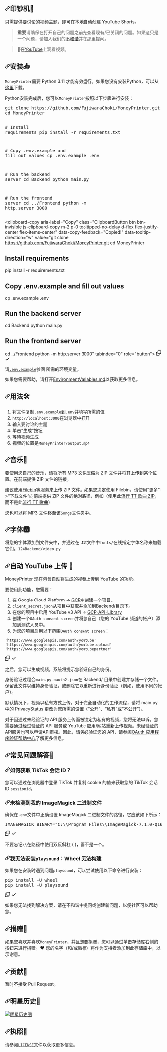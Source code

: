 <div class="Box-sc-g0xbh4-0 bJMeLZ js-snippet-clipboard-copy-unpositioned" data-hpc="true"><article class="markdown-body entry-content container-lg" itemprop="text"><h1 tabindex="-1" dir="auto"><a id="user-content-moneyprinter-" class="anchor" aria-hidden="true" tabindex="-1" href="#moneyprinter-"><svg class="octicon octicon-link" viewBox="0 0 16 16" version="1.1" width="16" height="16" aria-hidden="true"><path d="m7.775 3.275 1.25-1.25a3.5 3.5 0 1 1 4.95 4.95l-2.5 2.5a3.5 3.5 0 0 1-4.95 0 .751.751 0 0 1 .018-1.042.751.751 0 0 1 1.042-.018 1.998 1.998 0 0 0 2.83 0l2.5-2.5a2.002 2.002 0 0 0-2.83-2.83l-1.25 1.25a.751.751 0 0 1-1.042-.018.751.751 0 0 1-.018-1.042Zm-4.69 9.64a1.998 1.998 0 0 0 2.83 0l1.25-1.25a.751.751 0 0 1 1.042.018.751.751 0 0 1 .018 1.042l-1.25 1.25a3.5 3.5 0 1 1-4.95-4.95l2.5-2.5a3.5 3.5 0 0 1 4.95 0 .751.751 0 0 1-.018 1.042.751.751 0 0 1-1.042.018 1.998 1.998 0 0 0-2.83 0l-2.5 2.5a1.998 1.998 0 0 0 0 2.83Z"></path></svg></a><font style="vertical-align: inherit;"><font style="vertical-align: inherit;">印钞机💸</font></font></h1>
<p dir="auto"><font style="vertical-align: inherit;"><font style="vertical-align: inherit;">只需提供要讨论的视频主题，即可在本地自动创建 YouTube Shorts。</font></font></p>
<blockquote>
<p dir="auto"><strong><font style="vertical-align: inherit;"><font style="vertical-align: inherit;">重要</font></font></strong><font style="vertical-align: inherit;"><font style="vertical-align: inherit;">请确保在打开自己的问题之前先查看现有/已关闭的问题。</font><font style="vertical-align: inherit;">如果这只是一个问题，请加入我们的</font></font><a href="https://dsc.gg/fuji-community" rel="nofollow"><font style="vertical-align: inherit;"><font style="vertical-align: inherit;">不和谐</font></font></a><font style="vertical-align: inherit;"><font style="vertical-align: inherit;">并在那里提问。</font></font></p>
</blockquote>
<blockquote>
<p dir="auto"><strong><font style="vertical-align: inherit;"><font style="vertical-align: inherit;">🎥在</font></font></strong><font style="vertical-align: inherit;"></font><a href="https://youtu.be/mkZsaDA2JnA?si=pNne3MnluRVkWQbE" rel="nofollow"><font style="vertical-align: inherit;"><font style="vertical-align: inherit;">YouTube</font></font></a><font style="vertical-align: inherit;"><font style="vertical-align: inherit;">上观看视频</font><font style="vertical-align: inherit;">。</font></font></p>
</blockquote>
<h2 tabindex="-1" dir="auto"><a id="user-content-installation-" class="anchor" aria-hidden="true" tabindex="-1" href="#installation-"><svg class="octicon octicon-link" viewBox="0 0 16 16" version="1.1" width="16" height="16" aria-hidden="true"><path d="m7.775 3.275 1.25-1.25a3.5 3.5 0 1 1 4.95 4.95l-2.5 2.5a3.5 3.5 0 0 1-4.95 0 .751.751 0 0 1 .018-1.042.751.751 0 0 1 1.042-.018 1.998 1.998 0 0 0 2.83 0l2.5-2.5a2.002 2.002 0 0 0-2.83-2.83l-1.25 1.25a.751.751 0 0 1-1.042-.018.751.751 0 0 1-.018-1.042Zm-4.69 9.64a1.998 1.998 0 0 0 2.83 0l1.25-1.25a.751.751 0 0 1 1.042.018.751.751 0 0 1 .018 1.042l-1.25 1.25a3.5 3.5 0 1 1-4.95-4.95l2.5-2.5a3.5 3.5 0 0 1 4.95 0 .751.751 0 0 1-.018 1.042.751.751 0 0 1-1.042.018 1.998 1.998 0 0 0-2.83 0l-2.5 2.5a1.998 1.998 0 0 0 0 2.83Z"></path></svg></a><font style="vertical-align: inherit;"><font style="vertical-align: inherit;">安装📥</font></font></h2>
<p dir="auto"><code>MoneyPrinter</code><font style="vertical-align: inherit;"><font style="vertical-align: inherit;">需要 Python 3.11 才能有效运行。</font><font style="vertical-align: inherit;">如果您没有安装Python，可以从</font></font><a href="https://www.python.org/downloads/" rel="nofollow"><font style="vertical-align: inherit;"><font style="vertical-align: inherit;">这里</font></font></a><font style="vertical-align: inherit;"><font style="vertical-align: inherit;">下载。</font></font></p>
<p dir="auto"><font style="vertical-align: inherit;"><font style="vertical-align: inherit;">Python安装完成后，您可以</font></font><code>MoneyPrinter</code><font style="vertical-align: inherit;"><font style="vertical-align: inherit;">按照以下步骤进行安装：</font></font></p>
<div class="highlight highlight-source-shell notranslate position-relative overflow-auto" dir="auto"><pre>git clone https://github.com/FujiwaraChoki/MoneyPrinter.git
<span class="pl-c1">cd</span> MoneyPrinter

<span class="pl-c"><span class="pl-c">#</span> Install requirements</span>
pip install -r requirements.txt

<span class="pl-c"><span class="pl-c">#</span> Copy .env.example and fill out values</span>
cp .env.example .env

<span class="pl-c"><span class="pl-c">#</span> Run the backend server</span>
<span class="pl-c1">cd</span> Backend
python main.py

<span class="pl-c"><span class="pl-c">#</span> Run the frontend server</span>
<span class="pl-c1">cd</span> ../Frontend
python -m http.server 3000</pre><div class="zeroclipboard-container">
    <clipboard-copy aria-label="Copy" class="ClipboardButton btn btn-invisible js-clipboard-copy m-2 p-0 tooltipped-no-delay d-flex flex-justify-center flex-items-center" data-copy-feedback="Copied!" data-tooltip-direction="w" value="git clone https://github.com/FujiwaraChoki/MoneyPrinter.git
cd MoneyPrinter

# Install requirements
pip install -r requirements.txt

# Copy .env.example and fill out values
cp .env.example .env

# Run the backend server
cd Backend
python main.py

# Run the frontend server
cd ../Frontend
python -m http.server 3000" tabindex="0" role="button">
      <svg aria-hidden="true" height="16" viewBox="0 0 16 16" version="1.1" width="16" data-view-component="true" class="octicon octicon-copy js-clipboard-copy-icon">
    <path d="M0 6.75C0 5.784.784 5 1.75 5h1.5a.75.75 0 0 1 0 1.5h-1.5a.25.25 0 0 0-.25.25v7.5c0 .138.112.25.25.25h7.5a.25.25 0 0 0 .25-.25v-1.5a.75.75 0 0 1 1.5 0v1.5A1.75 1.75 0 0 1 9.25 16h-7.5A1.75 1.75 0 0 1 0 14.25Z"></path><path d="M5 1.75C5 .784 5.784 0 6.75 0h7.5C15.216 0 16 .784 16 1.75v7.5A1.75 1.75 0 0 1 14.25 11h-7.5A1.75 1.75 0 0 1 5 9.25Zm1.75-.25a.25.25 0 0 0-.25.25v7.5c0 .138.112.25.25.25h7.5a.25.25 0 0 0 .25-.25v-7.5a.25.25 0 0 0-.25-.25Z"></path>
</svg>
      <svg aria-hidden="true" height="16" viewBox="0 0 16 16" version="1.1" width="16" data-view-component="true" class="octicon octicon-check js-clipboard-check-icon color-fg-success d-none">
    <path d="M13.78 4.22a.75.75 0 0 1 0 1.06l-7.25 7.25a.75.75 0 0 1-1.06 0L2.22 9.28a.751.751 0 0 1 .018-1.042.751.751 0 0 1 1.042-.018L6 10.94l6.72-6.72a.75.75 0 0 1 1.06 0Z"></path>
</svg>
    </clipboard-copy>
  </div></div>
<p dir="auto"><font style="vertical-align: inherit;"><font style="vertical-align: inherit;">请</font></font><a href="/FujiwaraChoki/MoneyPrinter/blob/main/.env.example"><code>.env.example</code></a><font style="vertical-align: inherit;"><font style="vertical-align: inherit;">参阅 所需的环境变量。</font></font></p>
<p dir="auto"><font style="vertical-align: inherit;"><font style="vertical-align: inherit;">如果您需要帮助，请打开</font></font><a href="/FujiwaraChoki/MoneyPrinter/blob/main/EnvironmentVariables.md"><font style="vertical-align: inherit;"><font style="vertical-align: inherit;">EnvironmentVariables.md</font></font></a><font style="vertical-align: inherit;"><font style="vertical-align: inherit;">以获取更多信息。</font></font></p>
<h2 tabindex="-1" dir="auto"><a id="user-content-usage-️" class="anchor" aria-hidden="true" tabindex="-1" href="#usage-️"><svg class="octicon octicon-link" viewBox="0 0 16 16" version="1.1" width="16" height="16" aria-hidden="true"><path d="m7.775 3.275 1.25-1.25a3.5 3.5 0 1 1 4.95 4.95l-2.5 2.5a3.5 3.5 0 0 1-4.95 0 .751.751 0 0 1 .018-1.042.751.751 0 0 1 1.042-.018 1.998 1.998 0 0 0 2.83 0l2.5-2.5a2.002 2.002 0 0 0-2.83-2.83l-1.25 1.25a.751.751 0 0 1-1.042-.018.751.751 0 0 1-.018-1.042Zm-4.69 9.64a1.998 1.998 0 0 0 2.83 0l1.25-1.25a.751.751 0 0 1 1.042.018.751.751 0 0 1 .018 1.042l-1.25 1.25a3.5 3.5 0 1 1-4.95-4.95l2.5-2.5a3.5 3.5 0 0 1 4.95 0 .751.751 0 0 1-.018 1.042.751.751 0 0 1-1.042.018 1.998 1.998 0 0 0-2.83 0l-2.5 2.5a1.998 1.998 0 0 0 0 2.83Z"></path></svg></a><font style="vertical-align: inherit;"><font style="vertical-align: inherit;">用法🛠️</font></font></h2>
<ol dir="auto">
<li><font style="vertical-align: inherit;"><font style="vertical-align: inherit;">将文件复制</font></font><code>.env.example</code><font style="vertical-align: inherit;"><font style="vertical-align: inherit;">到</font></font><code>.env</code><font style="vertical-align: inherit;"><font style="vertical-align: inherit;">并填写所需的值</font></font></li>
<li><font style="vertical-align: inherit;"></font><code>http://localhost:3000</code><font style="vertical-align: inherit;"><font style="vertical-align: inherit;">在浏览器中</font><font style="vertical-align: inherit;">打开</font></font></li>
<li><font style="vertical-align: inherit;"><font style="vertical-align: inherit;">输入要讨论的主题</font></font></li>
<li><font style="vertical-align: inherit;"><font style="vertical-align: inherit;">单击“生成”按钮</font></font></li>
<li><font style="vertical-align: inherit;"><font style="vertical-align: inherit;">等待视频生成</font></font></li>
<li><font style="vertical-align: inherit;"><font style="vertical-align: inherit;">视频的位置是</font></font><code>MoneyPrinter/output.mp4</code></li>
</ol>
<h2 tabindex="-1" dir="auto"><a id="user-content-music-" class="anchor" aria-hidden="true" tabindex="-1" href="#music-"><svg class="octicon octicon-link" viewBox="0 0 16 16" version="1.1" width="16" height="16" aria-hidden="true"><path d="m7.775 3.275 1.25-1.25a3.5 3.5 0 1 1 4.95 4.95l-2.5 2.5a3.5 3.5 0 0 1-4.95 0 .751.751 0 0 1 .018-1.042.751.751 0 0 1 1.042-.018 1.998 1.998 0 0 0 2.83 0l2.5-2.5a2.002 2.002 0 0 0-2.83-2.83l-1.25 1.25a.751.751 0 0 1-1.042-.018.751.751 0 0 1-.018-1.042Zm-4.69 9.64a1.998 1.998 0 0 0 2.83 0l1.25-1.25a.751.751 0 0 1 1.042.018.751.751 0 0 1 .018 1.042l-1.25 1.25a3.5 3.5 0 1 1-4.95-4.95l2.5-2.5a3.5 3.5 0 0 1 4.95 0 .751.751 0 0 1-.018 1.042.751.751 0 0 1-1.042.018 1.998 1.998 0 0 0-2.83 0l-2.5 2.5a1.998 1.998 0 0 0 0 2.83Z"></path></svg></a><font style="vertical-align: inherit;"><font style="vertical-align: inherit;">音乐🎵</font></font></h2>
<p dir="auto"><font style="vertical-align: inherit;"><font style="vertical-align: inherit;">要使用您自己的音乐，请将所有 MP3 文件压缩为 ZIP 文件并将其上传到某个位置。</font><font style="vertical-align: inherit;">在前端提供 ZIP 文件的链接。</font></font></p>
<p dir="auto"><font style="vertical-align: inherit;"><font style="vertical-align: inherit;">建议使用</font></font><a href="https://filebin.net" rel="nofollow"><font style="vertical-align: inherit;"><font style="vertical-align: inherit;">Filebin</font></font></a><font style="vertical-align: inherit;"><font style="vertical-align: inherit;">等服务来上传 ZIP 文件。</font><font style="vertical-align: inherit;">如果您决定使用 Filebin，请使用“更多”-&gt;“下载文件”向前端提供 ZIP 文件的绝对路径，例如（使用此</font></font><a href="https://filebin.net/klylrens0uk2pnrg/drive-download-20240209T180019Z-001.zip" rel="nofollow"><font style="vertical-align: inherit;"><font style="vertical-align: inherit;">流行 TT 歌曲 ZIP</font></font></a><font style="vertical-align: inherit;"><font style="vertical-align: inherit;">，而不是此</font></font><a href="https://filebin.net/2avx134kdibc4c3q" rel="nofollow"><font style="vertical-align: inherit;"><font style="vertical-align: inherit;">流行 TT 歌曲</font></font></a><font style="vertical-align: inherit;"><font style="vertical-align: inherit;">）</font></font></p>
<p dir="auto"><font style="vertical-align: inherit;"><font style="vertical-align: inherit;">您也可以将 MP3 文件移至该</font></font><code>Songs</code><font style="vertical-align: inherit;"><font style="vertical-align: inherit;">文件夹中。</font></font></p>
<h2 tabindex="-1" dir="auto"><a id="user-content-fonts-🅰" class="anchor" aria-hidden="true" tabindex="-1" href="#fonts-🅰"><svg class="octicon octicon-link" viewBox="0 0 16 16" version="1.1" width="16" height="16" aria-hidden="true"><path d="m7.775 3.275 1.25-1.25a3.5 3.5 0 1 1 4.95 4.95l-2.5 2.5a3.5 3.5 0 0 1-4.95 0 .751.751 0 0 1 .018-1.042.751.751 0 0 1 1.042-.018 1.998 1.998 0 0 0 2.83 0l2.5-2.5a2.002 2.002 0 0 0-2.83-2.83l-1.25 1.25a.751.751 0 0 1-1.042-.018.751.751 0 0 1-.018-1.042Zm-4.69 9.64a1.998 1.998 0 0 0 2.83 0l1.25-1.25a.751.751 0 0 1 1.042.018.751.751 0 0 1 .018 1.042l-1.25 1.25a3.5 3.5 0 1 1-4.95-4.95l2.5-2.5a3.5 3.5 0 0 1 4.95 0 .751.751 0 0 1-.018 1.042.751.751 0 0 1-1.042.018 1.998 1.998 0 0 0-2.83 0l-2.5 2.5a1.998 1.998 0 0 0 0 2.83Z"></path></svg></a><font style="vertical-align: inherit;"><font style="vertical-align: inherit;">字体🅰</font></font></h2>
<p dir="auto"><font style="vertical-align: inherit;"><font style="vertical-align: inherit;">将您的字体添加到文件夹中，并通过在 .txt</font><font style="vertical-align: inherit;">文件中</font></font><code>fonts/</code><font style="vertical-align: inherit;"><font style="vertical-align: inherit;">在线指定字体名称来加载它们</font><font style="vertical-align: inherit;">。</font></font><code>124</code><font style="vertical-align: inherit;"></font><code>Backend/video.py</code><font style="vertical-align: inherit;"></font></p>
<h2 tabindex="-1" dir="auto"><a id="user-content-automatic-youtube-uploading-" class="anchor" aria-hidden="true" tabindex="-1" href="#automatic-youtube-uploading-"><svg class="octicon octicon-link" viewBox="0 0 16 16" version="1.1" width="16" height="16" aria-hidden="true"><path d="m7.775 3.275 1.25-1.25a3.5 3.5 0 1 1 4.95 4.95l-2.5 2.5a3.5 3.5 0 0 1-4.95 0 .751.751 0 0 1 .018-1.042.751.751 0 0 1 1.042-.018 1.998 1.998 0 0 0 2.83 0l2.5-2.5a2.002 2.002 0 0 0-2.83-2.83l-1.25 1.25a.751.751 0 0 1-1.042-.018.751.751 0 0 1-.018-1.042Zm-4.69 9.64a1.998 1.998 0 0 0 2.83 0l1.25-1.25a.751.751 0 0 1 1.042.018.751.751 0 0 1 .018 1.042l-1.25 1.25a3.5 3.5 0 1 1-4.95-4.95l2.5-2.5a3.5 3.5 0 0 1 4.95 0 .751.751 0 0 1-.018 1.042.751.751 0 0 1-1.042.018 1.998 1.998 0 0 0-2.83 0l-2.5 2.5a1.998 1.998 0 0 0 0 2.83Z"></path></svg></a><font style="vertical-align: inherit;"><font style="vertical-align: inherit;">自动 YouTube 上传 🎥</font></font></h2>
<p dir="auto"><font style="vertical-align: inherit;"><font style="vertical-align: inherit;">MoneyPrinter 现在包含自动将生成的视频上传到 YouTube 的功能。</font></font></p>
<p dir="auto"><font style="vertical-align: inherit;"><font style="vertical-align: inherit;">要使用此功能，您需要：</font></font></p>
<ol dir="auto">
<li><font style="vertical-align: inherit;"><font style="vertical-align: inherit;">在 Google Cloud Platform -&gt; </font></font><a href="https://console.cloud.google.com/" rel="nofollow"><font style="vertical-align: inherit;"><font style="vertical-align: inherit;">GCP</font></font></a><font style="vertical-align: inherit;"><font style="vertical-align: inherit;">中创建一个项目。</font></font></li>
<li><font style="vertical-align: inherit;"></font><code>client_secret.json</code><font style="vertical-align: inherit;"><font style="vertical-align: inherit;">从项目中</font><font style="vertical-align: inherit;">获取并添加到Backend/目录下。</font></font></li>
<li><font style="vertical-align: inherit;"><font style="vertical-align: inherit;">在您的项目中启用 YouTube v3 API -&gt; </font></font><a href="https://console.cloud.google.com/apis/library/youtube.googleapis.com" rel="nofollow"><font style="vertical-align: inherit;"><font style="vertical-align: inherit;">GCP-API-Library</font></font></a></li>
<li><font style="vertical-align: inherit;"><font style="vertical-align: inherit;">创建一个</font></font><code>OAuth consent screen</code><font style="vertical-align: inherit;"><font style="vertical-align: inherit;">并将您自己（您的 YouTube 频道的帐户）添加到测试人员中。</font></font></li>
<li><font style="vertical-align: inherit;"><font style="vertical-align: inherit;">为您的项目启用以下范围</font></font><code>OAuth consent screen</code><font style="vertical-align: inherit;"><font style="vertical-align: inherit;">：</font></font></li>
</ol>
<div class="snippet-clipboard-content notranslate position-relative overflow-auto"><pre class="notranslate"><code>'https://www.googleapis.com/auth/youtube'
'https://www.googleapis.com/auth/youtube.upload'
'https://www.googleapis.com/auth/youtubepartner'
</code></pre><div class="zeroclipboard-container">
    <clipboard-copy aria-label="Copy" class="ClipboardButton btn btn-invisible js-clipboard-copy m-2 p-0 tooltipped-no-delay d-flex flex-justify-center flex-items-center" data-copy-feedback="Copied!" data-tooltip-direction="w" value="'https://www.googleapis.com/auth/youtube'
'https://www.googleapis.com/auth/youtube.upload'
'https://www.googleapis.com/auth/youtubepartner'" tabindex="0" role="button">
      <svg aria-hidden="true" height="16" viewBox="0 0 16 16" version="1.1" width="16" data-view-component="true" class="octicon octicon-copy js-clipboard-copy-icon">
    <path d="M0 6.75C0 5.784.784 5 1.75 5h1.5a.75.75 0 0 1 0 1.5h-1.5a.25.25 0 0 0-.25.25v7.5c0 .138.112.25.25.25h7.5a.25.25 0 0 0 .25-.25v-1.5a.75.75 0 0 1 1.5 0v1.5A1.75 1.75 0 0 1 9.25 16h-7.5A1.75 1.75 0 0 1 0 14.25Z"></path><path d="M5 1.75C5 .784 5.784 0 6.75 0h7.5C15.216 0 16 .784 16 1.75v7.5A1.75 1.75 0 0 1 14.25 11h-7.5A1.75 1.75 0 0 1 5 9.25Zm1.75-.25a.25.25 0 0 0-.25.25v7.5c0 .138.112.25.25.25h7.5a.25.25 0 0 0 .25-.25v-7.5a.25.25 0 0 0-.25-.25Z"></path>
</svg>
      <svg aria-hidden="true" height="16" viewBox="0 0 16 16" version="1.1" width="16" data-view-component="true" class="octicon octicon-check js-clipboard-check-icon color-fg-success d-none">
    <path d="M13.78 4.22a.75.75 0 0 1 0 1.06l-7.25 7.25a.75.75 0 0 1-1.06 0L2.22 9.28a.751.751 0 0 1 .018-1.042.751.751 0 0 1 1.042-.018L6 10.94l6.72-6.72a.75.75 0 0 1 1.06 0Z"></path>
</svg>
    </clipboard-copy>
  </div></div>
<p dir="auto"><font style="vertical-align: inherit;"><font style="vertical-align: inherit;">之后，您可以生成视频，系统将提示您验证自己的身份。</font></font></p>
<p dir="auto"><font style="vertical-align: inherit;"><font style="vertical-align: inherit;">身份验证过程会</font></font><code>main.py-oauth2.json</code><font style="vertical-align: inherit;"><font style="vertical-align: inherit;">在 Backend/ 目录中创建并存储一个文件。</font><font style="vertical-align: inherit;">保留此文件以维持身份验证，或删除它以重新进行身份验证（例如，使用不同的帐户）。</font></font></p>
<p dir="auto"><font style="vertical-align: inherit;"><font style="vertical-align: inherit;">默认情况下，视频以私有方式上传。</font><font style="vertical-align: inherit;">对于完全自动化的工作流程，请将 main.py 中的 PrivacyStatus 更改为您所需的设置（“公开”、“私有”或“不公开”）。</font></font></p>
<p dir="auto"><font style="vertical-align: inherit;"><font style="vertical-align: inherit;">对于因通过未经验证的 API 服务上传而被锁定为私有的视频，您将无法申诉。</font><font style="vertical-align: inherit;">您需要通过经过验证的 API 服务或 YouTube 应用/网站重新上传视频。</font><font style="vertical-align: inherit;">未经验证的API服务也可以申请API审核。</font><font style="vertical-align: inherit;">因此，请务必验证您的 API，请参阅</font></font><a href="https://support.google.com/cloud/answer/13463073" rel="nofollow"><font style="vertical-align: inherit;"><font style="vertical-align: inherit;">OAuth 应用程序验证帮助中心</font></font></a><font style="vertical-align: inherit;"><font style="vertical-align: inherit;">了解更多信息。</font></font></p>
<h2 tabindex="-1" dir="auto"><a id="user-content-faq-" class="anchor" aria-hidden="true" tabindex="-1" href="#faq-"><svg class="octicon octicon-link" viewBox="0 0 16 16" version="1.1" width="16" height="16" aria-hidden="true"><path d="m7.775 3.275 1.25-1.25a3.5 3.5 0 1 1 4.95 4.95l-2.5 2.5a3.5 3.5 0 0 1-4.95 0 .751.751 0 0 1 .018-1.042.751.751 0 0 1 1.042-.018 1.998 1.998 0 0 0 2.83 0l2.5-2.5a2.002 2.002 0 0 0-2.83-2.83l-1.25 1.25a.751.751 0 0 1-1.042-.018.751.751 0 0 1-.018-1.042Zm-4.69 9.64a1.998 1.998 0 0 0 2.83 0l1.25-1.25a.751.751 0 0 1 1.042.018.751.751 0 0 1 .018 1.042l-1.25 1.25a3.5 3.5 0 1 1-4.95-4.95l2.5-2.5a3.5 3.5 0 0 1 4.95 0 .751.751 0 0 1-.018 1.042.751.751 0 0 1-1.042.018 1.998 1.998 0 0 0-2.83 0l-2.5 2.5a1.998 1.998 0 0 0 0 2.83Z"></path></svg></a><font style="vertical-align: inherit;"><font style="vertical-align: inherit;">常见问题解答🤔</font></font></h2>
<h3 tabindex="-1" dir="auto"><a id="user-content-how-do-i-get-the-tiktok-session-id" class="anchor" aria-hidden="true" tabindex="-1" href="#how-do-i-get-the-tiktok-session-id"><svg class="octicon octicon-link" viewBox="0 0 16 16" version="1.1" width="16" height="16" aria-hidden="true"><path d="m7.775 3.275 1.25-1.25a3.5 3.5 0 1 1 4.95 4.95l-2.5 2.5a3.5 3.5 0 0 1-4.95 0 .751.751 0 0 1 .018-1.042.751.751 0 0 1 1.042-.018 1.998 1.998 0 0 0 2.83 0l2.5-2.5a2.002 2.002 0 0 0-2.83-2.83l-1.25 1.25a.751.751 0 0 1-1.042-.018.751.751 0 0 1-.018-1.042Zm-4.69 9.64a1.998 1.998 0 0 0 2.83 0l1.25-1.25a.751.751 0 0 1 1.042.018.751.751 0 0 1 .018 1.042l-1.25 1.25a3.5 3.5 0 1 1-4.95-4.95l2.5-2.5a3.5 3.5 0 0 1 4.95 0 .751.751 0 0 1-.018 1.042.751.751 0 0 1-1.042.018 1.998 1.998 0 0 0-2.83 0l-2.5 2.5a1.998 1.998 0 0 0 0 2.83Z"></path></svg></a><font style="vertical-align: inherit;"><font style="vertical-align: inherit;">如何获取 TikTok 会话 ID？</font></font></h3>
<p dir="auto"><font style="vertical-align: inherit;"><font style="vertical-align: inherit;">您可以通过在浏览器中登录 TikTok 并复制 cookie 的值来获取您的 TikTok 会话 ID </font></font><code>sessionid</code><font style="vertical-align: inherit;"><font style="vertical-align: inherit;">。</font></font></p>
<h3 tabindex="-1" dir="auto"><a id="user-content-my-imagemagick-binary-is-not-being-detected" class="anchor" aria-hidden="true" tabindex="-1" href="#my-imagemagick-binary-is-not-being-detected"><svg class="octicon octicon-link" viewBox="0 0 16 16" version="1.1" width="16" height="16" aria-hidden="true"><path d="m7.775 3.275 1.25-1.25a3.5 3.5 0 1 1 4.95 4.95l-2.5 2.5a3.5 3.5 0 0 1-4.95 0 .751.751 0 0 1 .018-1.042.751.751 0 0 1 1.042-.018 1.998 1.998 0 0 0 2.83 0l2.5-2.5a2.002 2.002 0 0 0-2.83-2.83l-1.25 1.25a.751.751 0 0 1-1.042-.018.751.751 0 0 1-.018-1.042Zm-4.69 9.64a1.998 1.998 0 0 0 2.83 0l1.25-1.25a.751.751 0 0 1 1.042.018.751.751 0 0 1 .018 1.042l-1.25 1.25a3.5 3.5 0 1 1-4.95-4.95l2.5-2.5a3.5 3.5 0 0 1 4.95 0 .751.751 0 0 1-.018 1.042.751.751 0 0 1-1.042.018 1.998 1.998 0 0 0-2.83 0l-2.5 2.5a1.998 1.998 0 0 0 0 2.83Z"></path></svg></a><font style="vertical-align: inherit;"><font style="vertical-align: inherit;">未检测到我的 ImageMagick 二进制文件</font></font></h3>
<p dir="auto"><font style="vertical-align: inherit;"><font style="vertical-align: inherit;">确保在</font></font><code>.env</code><font style="vertical-align: inherit;"><font style="vertical-align: inherit;">文件中正确设置 ImageMagick 二进制文件的路径，它应该如下所示：</font></font></p>
<div class="highlight highlight-source-dotenv notranslate position-relative overflow-auto" dir="auto"><pre><span class="pl-v">IMAGEMAGICK_BINARY</span><span class="pl-k">=</span><span class="pl-s"><span class="pl-pds">"</span>C:\\Program Files\\ImageMagick-7.1.0-Q16\\magick.exe<span class="pl-pds">"</span></span></pre><div class="zeroclipboard-container">
    <clipboard-copy aria-label="Copy" class="ClipboardButton btn btn-invisible js-clipboard-copy m-2 p-0 tooltipped-no-delay d-flex flex-justify-center flex-items-center" data-copy-feedback="Copied!" data-tooltip-direction="w" value="IMAGEMAGICK_BINARY=&quot;C:\\Program Files\\ImageMagick-7.1.0-Q16\\magick.exe&quot;" tabindex="0" role="button">
      <svg aria-hidden="true" height="16" viewBox="0 0 16 16" version="1.1" width="16" data-view-component="true" class="octicon octicon-copy js-clipboard-copy-icon">
    <path d="M0 6.75C0 5.784.784 5 1.75 5h1.5a.75.75 0 0 1 0 1.5h-1.5a.25.25 0 0 0-.25.25v7.5c0 .138.112.25.25.25h7.5a.25.25 0 0 0 .25-.25v-1.5a.75.75 0 0 1 1.5 0v1.5A1.75 1.75 0 0 1 9.25 16h-7.5A1.75 1.75 0 0 1 0 14.25Z"></path><path d="M5 1.75C5 .784 5.784 0 6.75 0h7.5C15.216 0 16 .784 16 1.75v7.5A1.75 1.75 0 0 1 14.25 11h-7.5A1.75 1.75 0 0 1 5 9.25Zm1.75-.25a.25.25 0 0 0-.25.25v7.5c0 .138.112.25.25.25h7.5a.25.25 0 0 0 .25-.25v-7.5a.25.25 0 0 0-.25-.25Z"></path>
</svg>
      <svg aria-hidden="true" height="16" viewBox="0 0 16 16" version="1.1" width="16" data-view-component="true" class="octicon octicon-check js-clipboard-check-icon color-fg-success d-none">
    <path d="M13.78 4.22a.75.75 0 0 1 0 1.06l-7.25 7.25a.75.75 0 0 1-1.06 0L2.22 9.28a.751.751 0 0 1 .018-1.042.751.751 0 0 1 1.042-.018L6 10.94l6.72-6.72a.75.75 0 0 1 1.06 0Z"></path>
</svg>
    </clipboard-copy>
  </div></div>
<p dir="auto"><font style="vertical-align: inherit;"><font style="vertical-align: inherit;">不要忘记</font></font><code>\\</code><font style="vertical-align: inherit;"><font style="vertical-align: inherit;">在路径中使用双反斜杠 ( )，而不是一个。</font></font></p>
<h3 tabindex="-1" dir="auto"><a id="user-content-i-cant-install-playsound-wheel-failed-to-build" class="anchor" aria-hidden="true" tabindex="-1" href="#i-cant-install-playsound-wheel-failed-to-build"><svg class="octicon octicon-link" viewBox="0 0 16 16" version="1.1" width="16" height="16" aria-hidden="true"><path d="m7.775 3.275 1.25-1.25a3.5 3.5 0 1 1 4.95 4.95l-2.5 2.5a3.5 3.5 0 0 1-4.95 0 .751.751 0 0 1 .018-1.042.751.751 0 0 1 1.042-.018 1.998 1.998 0 0 0 2.83 0l2.5-2.5a2.002 2.002 0 0 0-2.83-2.83l-1.25 1.25a.751.751 0 0 1-1.042-.018.751.751 0 0 1-.018-1.042Zm-4.69 9.64a1.998 1.998 0 0 0 2.83 0l1.25-1.25a.751.751 0 0 1 1.042.018.751.751 0 0 1 .018 1.042l-1.25 1.25a3.5 3.5 0 1 1-4.95-4.95l2.5-2.5a3.5 3.5 0 0 1 4.95 0 .751.751 0 0 1-.018 1.042.751.751 0 0 1-1.042.018 1.998 1.998 0 0 0-2.83 0l-2.5 2.5a1.998 1.998 0 0 0 0 2.83Z"></path></svg></a><font style="vertical-align: inherit;"><font style="vertical-align: inherit;">我无法安装</font></font><code>playsound</code><font style="vertical-align: inherit;"><font style="vertical-align: inherit;">：Wheel 无法构建</font></font></h3>
<p dir="auto"><font style="vertical-align: inherit;"><font style="vertical-align: inherit;">如果您在安装时遇到问题</font></font><code>playsound</code><font style="vertical-align: inherit;"><font style="vertical-align: inherit;">，可以尝试使用以下命令进行安装：</font></font></p>
<div class="highlight highlight-source-shell notranslate position-relative overflow-auto" dir="auto"><pre>pip install -U wheel
pip install -U playsound</pre><div class="zeroclipboard-container">
    <clipboard-copy aria-label="Copy" class="ClipboardButton btn btn-invisible js-clipboard-copy m-2 p-0 tooltipped-no-delay d-flex flex-justify-center flex-items-center" data-copy-feedback="Copied!" data-tooltip-direction="w" value="pip install -U wheel
pip install -U playsound" tabindex="0" role="button">
      <svg aria-hidden="true" height="16" viewBox="0 0 16 16" version="1.1" width="16" data-view-component="true" class="octicon octicon-copy js-clipboard-copy-icon">
    <path d="M0 6.75C0 5.784.784 5 1.75 5h1.5a.75.75 0 0 1 0 1.5h-1.5a.25.25 0 0 0-.25.25v7.5c0 .138.112.25.25.25h7.5a.25.25 0 0 0 .25-.25v-1.5a.75.75 0 0 1 1.5 0v1.5A1.75 1.75 0 0 1 9.25 16h-7.5A1.75 1.75 0 0 1 0 14.25Z"></path><path d="M5 1.75C5 .784 5.784 0 6.75 0h7.5C15.216 0 16 .784 16 1.75v7.5A1.75 1.75 0 0 1 14.25 11h-7.5A1.75 1.75 0 0 1 5 9.25Zm1.75-.25a.25.25 0 0 0-.25.25v7.5c0 .138.112.25.25.25h7.5a.25.25 0 0 0 .25-.25v-7.5a.25.25 0 0 0-.25-.25Z"></path>
</svg>
      <svg aria-hidden="true" height="16" viewBox="0 0 16 16" version="1.1" width="16" data-view-component="true" class="octicon octicon-check js-clipboard-check-icon color-fg-success d-none">
    <path d="M13.78 4.22a.75.75 0 0 1 0 1.06l-7.25 7.25a.75.75 0 0 1-1.06 0L2.22 9.28a.751.751 0 0 1 .018-1.042.751.751 0 0 1 1.042-.018L6 10.94l6.72-6.72a.75.75 0 0 1 1.06 0Z"></path>
</svg>
    </clipboard-copy>
  </div></div>
<p dir="auto"><font style="vertical-align: inherit;"><font style="vertical-align: inherit;">如果您无法找到解决方案，请在不和谐中提问或创建新问题，以便社区可以帮助您。</font></font></p>
<h2 tabindex="-1" dir="auto"><a id="user-content-donate-" class="anchor" aria-hidden="true" tabindex="-1" href="#donate-"><svg class="octicon octicon-link" viewBox="0 0 16 16" version="1.1" width="16" height="16" aria-hidden="true"><path d="m7.775 3.275 1.25-1.25a3.5 3.5 0 1 1 4.95 4.95l-2.5 2.5a3.5 3.5 0 0 1-4.95 0 .751.751 0 0 1 .018-1.042.751.751 0 0 1 1.042-.018 1.998 1.998 0 0 0 2.83 0l2.5-2.5a2.002 2.002 0 0 0-2.83-2.83l-1.25 1.25a.751.751 0 0 1-1.042-.018.751.751 0 0 1-.018-1.042Zm-4.69 9.64a1.998 1.998 0 0 0 2.83 0l1.25-1.25a.751.751 0 0 1 1.042.018.751.751 0 0 1 .018 1.042l-1.25 1.25a3.5 3.5 0 1 1-4.95-4.95l2.5-2.5a3.5 3.5 0 0 1 4.95 0 .751.751 0 0 1-.018 1.042.751.751 0 0 1-1.042.018 1.998 1.998 0 0 0-2.83 0l-2.5 2.5a1.998 1.998 0 0 0 0 2.83Z"></path></svg></a><font style="vertical-align: inherit;"><font style="vertical-align: inherit;">捐赠🎁</font></font></h2>
<p dir="auto"><font style="vertical-align: inherit;"><font style="vertical-align: inherit;">如果您喜欢并喜欢</font></font><code>MoneyPrinter</code><font style="vertical-align: inherit;"><font style="vertical-align: inherit;">，并且想要捐赠，您可以通过单击存储库右侧的按钮来进行捐赠。</font><font style="vertical-align: inherit;">❤️ 您的名字（和/或徽标）将作为支持者添加到此存储库中，以示谢意。</font></font></p>
<h2 tabindex="-1" dir="auto"><a id="user-content-contributing-" class="anchor" aria-hidden="true" tabindex="-1" href="#contributing-"><svg class="octicon octicon-link" viewBox="0 0 16 16" version="1.1" width="16" height="16" aria-hidden="true"><path d="m7.775 3.275 1.25-1.25a3.5 3.5 0 1 1 4.95 4.95l-2.5 2.5a3.5 3.5 0 0 1-4.95 0 .751.751 0 0 1 .018-1.042.751.751 0 0 1 1.042-.018 1.998 1.998 0 0 0 2.83 0l2.5-2.5a2.002 2.002 0 0 0-2.83-2.83l-1.25 1.25a.751.751 0 0 1-1.042-.018.751.751 0 0 1-.018-1.042Zm-4.69 9.64a1.998 1.998 0 0 0 2.83 0l1.25-1.25a.751.751 0 0 1 1.042.018.751.751 0 0 1 .018 1.042l-1.25 1.25a3.5 3.5 0 1 1-4.95-4.95l2.5-2.5a3.5 3.5 0 0 1 4.95 0 .751.751 0 0 1-.018 1.042.751.751 0 0 1-1.042.018 1.998 1.998 0 0 0-2.83 0l-2.5 2.5a1.998 1.998 0 0 0 0 2.83Z"></path></svg></a><font style="vertical-align: inherit;"><font style="vertical-align: inherit;">贡献🤝</font></font></h2>
<p dir="auto"><font style="vertical-align: inherit;"><font style="vertical-align: inherit;">暂时不接受 Pull Request。</font></font></p>
<h2 tabindex="-1" dir="auto"><a id="user-content-star-history-" class="anchor" aria-hidden="true" tabindex="-1" href="#star-history-"><svg class="octicon octicon-link" viewBox="0 0 16 16" version="1.1" width="16" height="16" aria-hidden="true"><path d="m7.775 3.275 1.25-1.25a3.5 3.5 0 1 1 4.95 4.95l-2.5 2.5a3.5 3.5 0 0 1-4.95 0 .751.751 0 0 1 .018-1.042.751.751 0 0 1 1.042-.018 1.998 1.998 0 0 0 2.83 0l2.5-2.5a2.002 2.002 0 0 0-2.83-2.83l-1.25 1.25a.751.751 0 0 1-1.042-.018.751.751 0 0 1-.018-1.042Zm-4.69 9.64a1.998 1.998 0 0 0 2.83 0l1.25-1.25a.751.751 0 0 1 1.042.018.751.751 0 0 1 .018 1.042l-1.25 1.25a3.5 3.5 0 1 1-4.95-4.95l2.5-2.5a3.5 3.5 0 0 1 4.95 0 .751.751 0 0 1-.018 1.042.751.751 0 0 1-1.042.018 1.998 1.998 0 0 0-2.83 0l-2.5 2.5a1.998 1.998 0 0 0 0 2.83Z"></path></svg></a><font style="vertical-align: inherit;"><font style="vertical-align: inherit;">明星历史🌟</font></font></h2>
<p dir="auto"><a href="https://star-history.com/#FujiwaraChoki/MoneyPrinter&amp;Date" rel="nofollow"><img src="https://camo.githubusercontent.com/0a1eae2cf19e3fc16cd72dff32e3f99d9390e51d349d973a3b90b46558b0513e/68747470733a2f2f6170692e737461722d686973746f72792e636f6d2f7376673f7265706f733d46756a697761726143686f6b692f4d6f6e65795072696e74657226747970653d44617465" alt="明星历史图" data-canonical-src="https://api.star-history.com/svg?repos=FujiwaraChoki/MoneyPrinter&amp;type=Date" style="max-width: 100%;"></a></p>
<h2 tabindex="-1" dir="auto"><a id="user-content-license-" class="anchor" aria-hidden="true" tabindex="-1" href="#license-"><svg class="octicon octicon-link" viewBox="0 0 16 16" version="1.1" width="16" height="16" aria-hidden="true"><path d="m7.775 3.275 1.25-1.25a3.5 3.5 0 1 1 4.95 4.95l-2.5 2.5a3.5 3.5 0 0 1-4.95 0 .751.751 0 0 1 .018-1.042.751.751 0 0 1 1.042-.018 1.998 1.998 0 0 0 2.83 0l2.5-2.5a2.002 2.002 0 0 0-2.83-2.83l-1.25 1.25a.751.751 0 0 1-1.042-.018.751.751 0 0 1-.018-1.042Zm-4.69 9.64a1.998 1.998 0 0 0 2.83 0l1.25-1.25a.751.751 0 0 1 1.042.018.751.751 0 0 1 .018 1.042l-1.25 1.25a3.5 3.5 0 1 1-4.95-4.95l2.5-2.5a3.5 3.5 0 0 1 4.95 0 .751.751 0 0 1-.018 1.042.751.751 0 0 1-1.042.018 1.998 1.998 0 0 0-2.83 0l-2.5 2.5a1.998 1.998 0 0 0 0 2.83Z"></path></svg></a><font style="vertical-align: inherit;"><font style="vertical-align: inherit;">执照📝</font></font></h2>
<p dir="auto"><font style="vertical-align: inherit;"><font style="vertical-align: inherit;">请参阅</font></font><a href="/FujiwaraChoki/MoneyPrinter/blob/main/LICENSE"><code>LICENSE</code></a><font style="vertical-align: inherit;"><font style="vertical-align: inherit;">文件以获取更多信息。</font></font></p>
</article></div>
